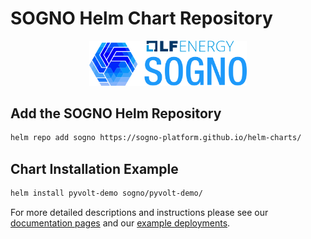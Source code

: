 # SOGNO Helm Chart Repository

<p align="center">
<img src="https://raw.githubusercontent.com/lf-energy/artwork/main/projects/sogno/horizontal/color/sogno-horizontal-color.svg?sanitize=true" alt="SOGNO Logo" width="50%"/>
</p>

## Add the SOGNO Helm Repository

```bash
helm repo add sogno https://sogno-platform.github.io/helm-charts/
```

## Chart Installation Example

```bash
helm install pyvolt-demo sogno/pyvolt-demo/
```

For more detailed descriptions and instructions please see our [documentation pages](https://sogno-platform.github.io/docs/) and our [example deployments](https://github.com/sogno-platform/example-deployments).